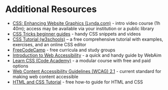 # Additional Resources

- [CSS: Enhancing Website Graphics (Lynda.com)](https://www.lynda.com/CSS-tutorials/CSS-Enhancing-Website-Graphics/622090-2.html) - intro video course (1h 40m); access may be available via your institution or a public library
- [CSS Tricks beginner guides](https://css-tricks.com/guides/beginner/) - handy CSS snippets and videos
- [CSS Tutorial (w3schools)](https://www.w3schools.com/css/) – a free comprehensive tutorial with examples, exercises, and an online CSS editor
- [FreeCodeCamp](https://www.freecodecamp.org/) - free curricula and study groups
- [Introduction to Web Accessibility](https://webaim.org/intro/) - a quick and handy guide by WebAim
- [Learn CSS (Code Academy)](https://www.codecademy.com/learn/learn-css) - a modular course with free and paid options
- [Web Content Accessibility Guidelines (WCAG) 2.1](https://www.w3.org/TR/WCAG21/) - current standard for making web content accessible
- [HTML and CSS Tutorial](https://websitesetup.org/website-coding-html-css/) - free how-to guide for HTML and CSS
